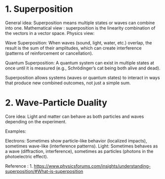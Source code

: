 # 1. Superposition

General idea: Superposition means multiple states or waves can combine into one.
Mathematical view : superposition is the linearity combination of the vectors in a vector space.
Physics view:

Wave Superposition: When waves (sound, light, water, etc.) overlap, the result is the sum of their amplitudes, which can create interference (patterns of reinforcement or cancellation).

Quantum Superposition: A quantum system can exist in multiple states at once until it is measured (e.g., Schrödinger’s cat being both alive and dead).

Superposition allows systems (waves or quantum states) to interact in ways that produce new combined outcomes, not just a simple sum.

# 2. Wave-Particle Duality

Core idea: Light and matter can behave as both particles and waves depending on the experiment.

Examples:

Electrons: Sometimes show particle-like behavior (localized impacts), sometimes wave-like (interference patterns).
Light: Sometimes behaves as a wave (diffraction, interference), sometimes as particles (photons in the photoelectric effect).

   
Reference : 1. https://www.physicsforums.com/insights/understanding-superposition/#What-is-superposition
